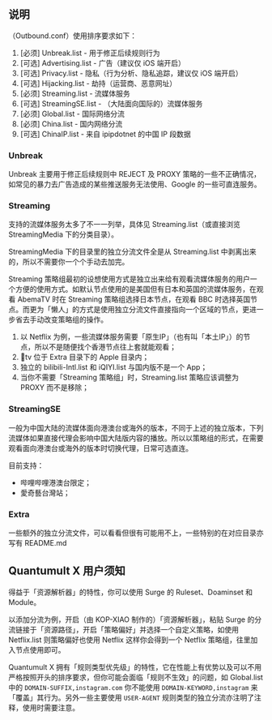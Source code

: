 ## 说明

（Outbound.conf）使用排序要求如下：

1. [必须] Unbreak.list - 用于修正后续规则行为
2. [可选] Advertising.list - 广告（建议仅 iOS 端开启）
3. [可选] Privacy.list - 隐私（行为分析、隐私追踪，建议仅 iOS 端开启）
4. [可选] Hijacking.list - 劫持（运营商、恶意网址）
5. [必须] Streaming.list - 流媒体服务
6. [可选] StreamingSE.list - （大陆面向国际的）流媒体服务
7. [必须] Global.list - 国际网络分流
8. [必须] China.list - 国内网络分流
9. [可选] ChinaIP.list - 来自 ipipdotnet 的中国 IP 段数据

### Unbreak

Unbreak 主要用于修正后续规则中 REJECT 及 PROXY 策略的一些不正确情况，如常见的暴力去广告造成的某些推送服务无法使用、Google 的一些可直连服务。

### Streaming

支持的流媒体服务太多了不一一列举，具体见 Streaming.list（或直接浏览 StreamingMedia 下的分类目录）。

StreamingMedia 下的目录里的独立分流文件全是从 Streaming.list 中剥离出来的，所以不需要你一个个手动去加完。

Streaming 策略组最初的设想使用方式是独立出来给有观看流媒体服务的用户一个方便的使用方式。如默认节点使用的是美国但有日本和英国的流媒体服务，在观看 AbemaTV 时在 Streaming 策略组选择日本节点，在观看 BBC 时选择英国节点。而更为「懒人」的方式是使用独立分流文件直接指向一个区域的节点，更进一步省去手动改变策略组的操作。

1. 以 Netflix 为例，一些流媒体服务需要「原生IP」（也有叫「本土IP」）的节点，所以不是随便找个香港节点往上套就能观看；
2. tv 位于 Extra 目录下的 Apple 目录内；
3. 独立的 bilibili-Intl.list 和 iQIYI.list 与国内版不是一个 App；
4. 当你不需要「Streaming 策略组」时，Streaming.list 策略应该调整为 PROXY 而不是移除；

### StreamingSE

一般为中国大陆的流媒体面向港澳台或海外的版本，不同于上述的独立版本，下列流媒体如果直接代理会影响中国大陆版内容的播放。所以以策略组的形式，在需要观看面向港澳台或海外的版本时切换代理，日常可选直连。

目前支持：
- 哔哩哔哩港澳台限定；
- 愛奇藝台灣站；

### Extra

一些额外的独立分流文件，可以看看但很有可能用不上，一些特别的在对应目录亦写有 README.md

## Quantumult X 用户须知

得益于「资源解析器」的特性，你可以使用 Surge 的 Ruleset、Doaminset 和 Module。

以添加分流为例，开启（由 KOP-XIAO 制作的）「资源解析器」，粘贴 Surge 的分流链接于「资源路径」，开启「策略偏好」并选择一个自定义策略，如使用 Netflix.list 则策略偏好也使用 Netflix 这样你会得到一个 Netflix 策略组，往里加入节点使用即可。

Quantumult X 拥有「规则类型优先级」的特性，它在性能上有优势以及可以不用严格按照开头的排序要求，但你可能会面临「规则不生效」的问题，如 Global.list 中的 `DOMAIN-SUFFIX,instagram.com` 你不能使用 `DOMAIN-KEYWORD,instagram` 来「覆盖」其行为。另外一些主要使用 `USER-AGENT` 规则类型的独立分流亦注明了注释，使用时需要注意。